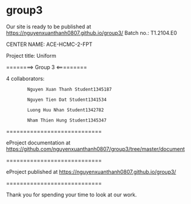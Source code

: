 # group3
 Our site is ready to be published at https://nguyenxuanthanh0807.github.io/group3/
Batch no.: T1.2104.E0

CENTER NAME: ACE-HCMC-2-FPT

Project title: Uniform

========> Group 3 <=========

4 collaborators:

            Nguyen Xuan Thanh Student1345187

            Nguyen Tien Dat Student1341534
             
            Luong Huu Nhan Student1342782
            
            Nham Thien Hung Student1345347
       
           
============================

eProject documentation at https://github.com/nguyenxuanthanh0807/group3/tree/master/document

============================

eProject published at https://nguyenxuanthanh0807.github.io/group3/

============================

Thank you for spending your time to look at our work.
